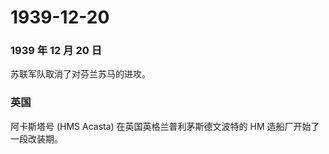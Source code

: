 # 1939-12-20

### 1939 年 12 月 20 日

苏联军队取消了对芬兰苏马的进攻。

### 英国

阿卡斯塔号 (HMS Acasta) 在英国英格兰普利茅斯德文波特的 HM
造船厂开始了一段改装期。